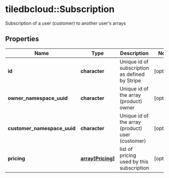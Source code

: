 # tiledbcloud::Subscription

Subscription of a user (customer) to another user's arrays
## Properties
Name | Type | Description | Notes
------------ | ------------- | ------------- | -------------
**id** | **character** | Unique id of subscription as defined by Stripe | [optional] 
**owner_namespace_uuid** | **character** | Unique id of the array (product) owner | [optional] 
**customer_namespace_uuid** | **character** | Unique id of the array (product) user (customer) | [optional] 
**pricing** | [**array[Pricing]**](Pricing.md) | list of pricing used by this subscription | [optional] 


